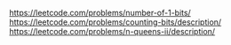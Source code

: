 https://leetcode.com/problems/number-of-1-bits/
https://leetcode.com/problems/counting-bits/description/
https://leetcode.com/problems/n-queens-ii/description/